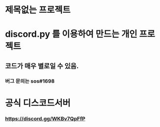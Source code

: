 # 제목없는 프로젝트

# discord.py 를 이용하여 만드는 개인 프로젝트

## 코드가 매우 별로일 수 있음.

### 버그 문의는 sos#1698

# 공식 디스코드서버

### https://discord.gg/WKBv7QpFfP
